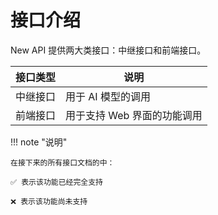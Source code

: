 # 接口介绍

New API 提供两大类接口：中继接口和前端接口。

| 接口类型 | 说明 |
|---------|------|
| 中继接口 | 用于 AI 模型的调用 |
| 前端接口 | 用于支持 Web 界面的功能调用 |

!!! note "说明"

    在接下来的所有接口文档的中：

    ✅ 表示该功能已经完全支持
    
    ❌ 表示该功能尚未支持 